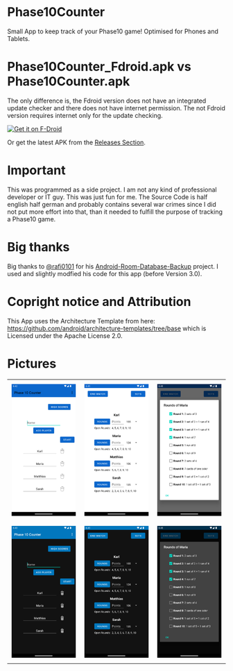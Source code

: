 # Phase10Counter
Small App to keep track of your Phase10 game! Optimised for Phones and Tablets.

# Phase10Counter_Fdroid.apk vs Phase10Counter.apk
The only difference is, the Fdroid version does not have an integrated update checker and there does not have internet permission. The not Fdroid version requires internet only for the update checking.

[<img src="https://fdroid.gitlab.io/artwork/badge/get-it-on.png"
     alt="Get it on F-Droid"
     height="80">](https://f-droid.org/packages/com.tjEnterprises.phase10Counter/)

Or get the latest APK from the [Releases Section](https://github.com/etwasmitbaum/Phase10Counter/releases/latest).

# Important
This was programmed as a side project. I am not any kind of professional developer or IT guy. This was just fun for me.
The Source Code is half english half german and probably contains several war crimes since I did not put more effort into that, than it needed to fulfill the purpose of tracking a Phase10 game.

# Big thanks
Big thanks to [@rafi0101](https://github.com/rafi0101) for his [Android-Room-Database-Backup](https://github.com/rafi0101/Android-Room-Database-Backup) project. I used and slightly modfied his code for this app (before Version 3.0).

# Copright notice and Attribution
This App uses the Architecture Template from here: https://github.com/android/architecture-templates/tree/base which is Licensed under the Apache License 2.0.

# Pictures


<div id="image-table">
    <table>
	    <tr>
    	    <td style="padding:10px">
        	    <img src="/metadata/en-US/images/phoneScreenshots/1.png" width="256"/>
      	    </td>
            <td style="padding:10px">
            	<img src="/metadata/en-US/images/phoneScreenshots/2.png" width="256"/>
            </td>
            <td style="padding:10px">
            	<img src="/metadata/en-US/images/phoneScreenshots/3.png" width="256"/>
            </td>
        </tr>
        <tr>
    	    <td style="padding:10px">
        	    <img src="/metadata/en-US/images/phoneScreenshots/4.png" width="256"/>
      	    </td>
            <td style="padding:10px">
            	<img src="/metadata/en-US/images/phoneScreenshots/5.png" width="256"/>
            </td>
            <td style="padding:10px">
            	<img src="/metadata/en-US/images/phoneScreenshots/6.png" width="256"/>
            </td>
        </tr>
    </table>
</div>
